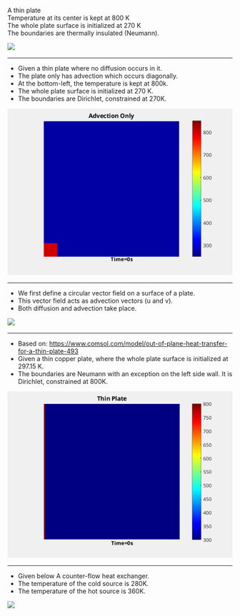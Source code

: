 A thin plate   
Temperature at its center is kept at 800 K    
The whole plate surface is initialized at 270 K   
The boundaries are thermally insulated (Neumann).  

![](https://github.com/auralius/numerical-methods-with-matlab/blob/main/transient_advection_diffusion/images/diffusion_only.gif)

-------------------------

- Given a thin plate where no diffusion occurs in it. 
- The plate only has advection which occurs diagonally.  
- At the bottom-left, the temperature is kept at 800k.
- The whole plate surface is initialized at 270 K.  
- The boundaries are Dirichlet, constrained at 270K.  

![](https://github.com/auralius/numerical-methods-with-matlab/blob/main/transient_advection_diffusion/images/advection_only.gif)

-------------------------

- We first define a circular vector field on a surface of a plate.  
- This vector field acts as advection vectors (u and v).  
- Both diffusion and advection take place.  

![](https://github.com/auralius/numerical-methods-with-matlab/blob/main/transient_advection_diffusion/images/circular_vector_field.gif)

-------------------------

- Based on: https://www.comsol.com/model/out-of-plane-heat-transfer-for-a-thin-plate-493  
- Given a thin copper plate, where the whole plate surface is initialized at 297.15 K.  
- The boundaries are Neumann with an exception on the left side wall. It is Dirichlet, constrained at 800K.  

![](https://github.com/auralius/numerical-methods-with-matlab/blob/main/transient_advection_diffusion/images/thinplate_diffusion_only.gif)

-------------------------
- Given below A counter-flow heat exchanger.  
- The temperature of  the cold source is 280K.  
- The temperature of  the hot source is 360K.

![](https://github.com/auralius/numerical-methods-with-matlab/blob/main/transient_advection_diffusion/images/heat_exchanger.gif)

